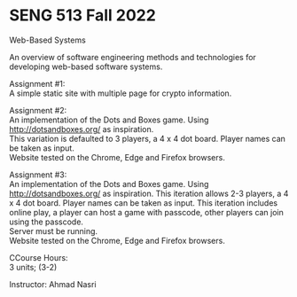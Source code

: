 # SENG 513 Fall 2022
Web-Based Systems  

An overview of software engineering methods and technologies for developing web-based software systems.  

Assignment #1:  
A simple static site with multiple page for crypto information.

Assignment #2:  
An implementation of the Dots and Boxes game. Using http://dotsandboxes.org/ as inspiration.  
This variation is defaulted to 3 players, a 4 x 4 dot board. Player names can be taken as input.  
Website tested on the Chrome, Edge and Firefox browsers.  

Assignment #3:  
An implementation of the Dots and Boxes game. Using http://dotsandboxes.org/ as inspiration.
This iteration allows 2-3 players, a 4 x 4 dot board. Player names can be taken as input.
This iteration includes online play, a player can host a game with passcode, other players can join using the passcode.  
Server must be running.  
Website tested on the Chrome, Edge and Firefox browsers.


CCourse Hours:  
3 units; (3-2)  

Instructor: Ahmad Nasri  

